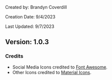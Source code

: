Created by: Brandyn Coverdill

Creation Date: 9/4/2023

Last Updated: 9/7/2023

Version: 1.0.3
---------------------------------

### Credits

- Social Media Icons credited to [Font Awesome](https://fontawesome.com).
- Other Icons credited to [Material Icons](https://fonts.google.com/icons).
